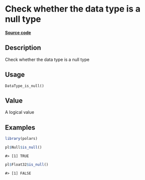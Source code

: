 

# Check whether the data type is a null type

[**Source code**](https://github.com/pola-rs/r-polars/tree/741f9cd2614b3302a4d033bcae447425e1b91191/R/after-wrappers.R#L20)

## Description

Check whether the data type is a null type

## Usage

<pre><code class='language-R'>DataType_is_null()
</code></pre>

## Value

A logical value

## Examples

``` r
library(polars)

pl$Null$is_null()
```

    #> [1] TRUE

``` r
pl$Float32$is_null()
```

    #> [1] FALSE
